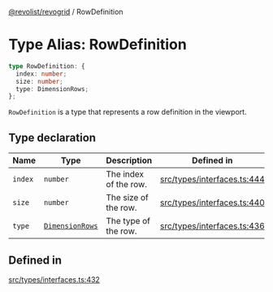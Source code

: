 [@revolist/revogrid](README.md) / RowDefinition

# Type Alias: RowDefinition

```ts
type RowDefinition: {
  index: number;
  size: number;
  type: DimensionRows;
};
```

`RowDefinition` is a type that represents a row definition in the
viewport.

## Type declaration

| Name | Type | Description | Defined in |
| ------ | ------ | ------ | ------ |
| `index` | `number` | The index of the row. | [src/types/interfaces.ts:444](https://github.com/revolist/revogrid/blob/13653d8ee505d63a363463d1b61354eec56320a1/src/types/interfaces.ts#L444) |
| `size` | `number` | The size of the row. | [src/types/interfaces.ts:440](https://github.com/revolist/revogrid/blob/13653d8ee505d63a363463d1b61354eec56320a1/src/types/interfaces.ts#L440) |
| `type` | [`DimensionRows`](TypeAlias.DimensionRows.md) | The type of the row. | [src/types/interfaces.ts:436](https://github.com/revolist/revogrid/blob/13653d8ee505d63a363463d1b61354eec56320a1/src/types/interfaces.ts#L436) |

## Defined in

[src/types/interfaces.ts:432](https://github.com/revolist/revogrid/blob/13653d8ee505d63a363463d1b61354eec56320a1/src/types/interfaces.ts#L432)
